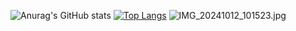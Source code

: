 ![Anurag's GitHub stats](https://github-readme-stats.vercel.app/api?username=shulng&show_icons=true)
[![Top Langs](https://github-readme-stats.vercel.app/api/top-langs/?username=shulng&layout=compact)](https://github.com/anuraghazra/github-readme-stats)
![IMG_20241012_101523.jpg](https://pic4.58cdn.com.cn/nowater/webim/big/n_v29be3c1335d404c5693aeeccc11a2b1e2.jpg)
